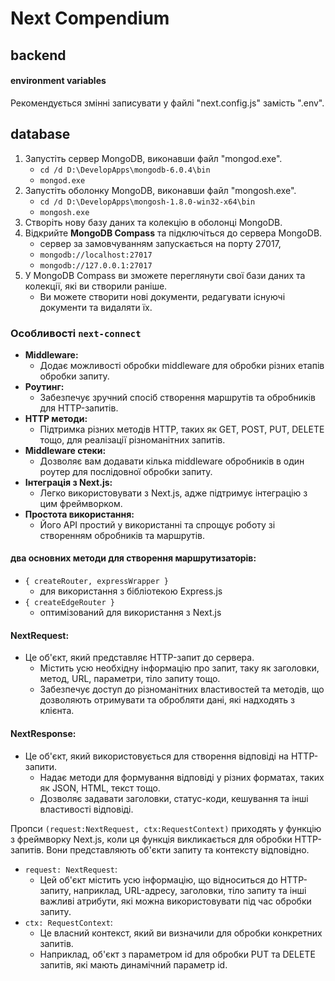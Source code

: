 # Next Compendium

## backend

#### environment variables
Рекомендується змінні записувати у файлі "next.config.js" замість ".env".


## database
1. Запустіть сервер MongoDB, виконавши файл "mongod.exe". 
    - `cd /d D:\DevelopApps\mongodb-6.0.4\bin`
    - `mongod.exe`
2. Запустіть оболонку MongoDB, виконавши файл "mongosh.exe". 
    - `cd /d D:\DevelopApps\mongosh-1.8.0-win32-x64\bin`    
    - `mongosh.exe`
3. Створіть нову базу даних та колекцію в оболонці MongoDB.
4. Відкрийте **MongoDB Compass** та підключіться до сервера MongoDB.
    - сервер за замовчуванням запускається на порту 27017,
    - `mongodb://localhost:27017`
    - `mongodb://127.0.0.1:27017`
5. У MongoDB Compass ви зможете переглянути свої бази даних та колекції, які ви створили раніше. 
    - Ви можете створити нові документи, редагувати існуючі документи та видаляти їх.

### Особливості `next-connect`
+ **Middleware:**
  - Додає можливості обробки middleware для обробки різних етапів обробки запиту.
+ **Роутинг:**
  - Забезпечує зручний спосіб створення маршрутів та обробників для HTTP-запитів.
+ **HTTP методи:**
  - Підтримка різних методів HTTP, таких як GET, POST, PUT, DELETE тощо, для реалізації різноманітних запитів.
+ **Middleware стеки:**
  - Дозволяє вам додавати кілька middleware обробників в один роутер для послідовної обробки запиту.
+ **Інтеграція з Next.js:**
  - Легко використовувати з Next.js, адже підтримує інтеграцію з цим фреймворком.
+ **Простота використання:**
  - Його API простий у використанні та спрощує роботу зі створенням обробників та маршрутів.

#### два основних методи для створення маршрутизаторів:
+ `{ createRouter, expressWrapper }`
  - для використання з бібліотекою Express.js
+ `{ createEdgeRouter }`
  - оптимізований для використання з Next.js

#### NextRequest:
* Це об'єкт, який представляє HTTP-запит до сервера. 
  - Містить усю необхідну інформацію про запит, таку як заголовки, метод, URL, параметри, тіло запиту тощо.
  - Забезпечує доступ до різноманітних властивостей та методів, що дозволяють отримувати та обробляти дані, які надходять з клієнта.

#### NextResponse:
* Це об'єкт, який використовується для створення відповіді на HTTP-запити.
  - Надає методи для формування відповіді у різних форматах, таких як JSON, HTML, текст тощо.
  - Дозволяє задавати заголовки, статус-коди, кешування та інші властивості відповіді.

Пропси `(request:NextRequest, ctx:RequestContext)` приходять у функцію з фреймворку Next.js, коли ця функція викликається для обробки HTTP-запитів. Вони представляють об'єкти запиту та контексту відповідно.
+ `request: NextRequest`:
  - Цей об'єкт містить усю інформацію, що відноситься до HTTP-запиту, наприклад, URL-адресу, заголовки, тіло запиту та інші важливі атрибути, які можна використовувати під час обробки запиту.
+ `ctx: RequestContext`: 
  - Це власний контекст, який ви визначили для обробки конкретних запитів.
  - Наприклад, об'єкт з параметром id для обробки PUT та DELETE запитів, які мають динамічний параметр id.







